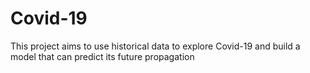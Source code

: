 # Covid-19
This project aims to use historical data to explore Covid-19 and build a model that can predict its future propagation
